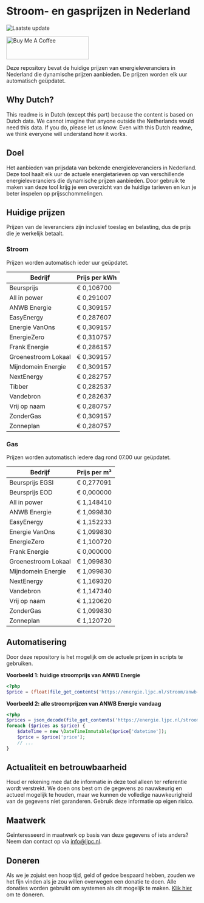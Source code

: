 # Stroom- en gasprijzen in Nederland

![Laatste update](https://img.shields.io/badge/laatste%20update-2024--03--26%2017%3A00%20CET-brightgreen)

<a href="https://www.buymeacoffee.com/Lars-" target="_blank"><img src="https://cdn.buymeacoffee.com/buttons/v2/default-orange.png" alt="Buy Me A Coffee" height="60" style="height: 60px !important;width: 217px !important;" ></a>

Deze repository bevat de huidige prijzen van energieleveranciers in Nederland die dynamische prijzen aanbieden. De prijzen worden elk uur automatisch geüpdatet.

## Why Dutch?

This readme is in Dutch (except this part) because the content is based on Dutch data. We cannot imagine that anyone outside the Netherlands would need this data. If you do, please let us know. Even with this Dutch readme, we think
everyone will understand how it works.

## Doel

Het aanbieden van prijsdata van bekende energieleveranciers in Nederland. Deze tool haalt elk uur de actuele energietarieven op van verschillende energieleveranciers die dynamische prijzen aanbieden. Door gebruik te maken van deze tool
krijg je een overzicht van de huidige tarieven en kun je beter inspelen op prijsschommelingen.

## Huidige prijzen

Prijzen van de leveranciers zijn inclusief toeslag en belasting, dus de prijs die je werkelijk betaalt.

### Stroom

Prijzen worden automatisch ieder uur geüpdatet.

 Bedrijf | Prijs per kWh 
---------|---------------
Beursprijs | € 0,106700
All in power | € 0,291007
ANWB Energie | € 0,309157
EasyEnergy | € 0,287607
Energie VanOns | € 0,309157
EnergieZero | € 0,310757
Frank Energie | € 0,286157
Groenestroom Lokaal | € 0,309157
Mijndomein Energie | € 0,309157
NextEnergy | € 0,282757
Tibber | € 0,282537
Vandebron | € 0,282637
Vrij op naam | € 0,280757
ZonderGas | € 0,309157
Zonneplan | € 0,280757


### Gas

Prijzen worden automatisch iedere dag rond 07.00 uur geüpdatet.

 Bedrijf | Prijs per m³ 
---------|--------------
Beursprijs EGSI | € 0,277091
Beursprijs EOD | € 0,000000
All in power | € 1,148410
ANWB Energie | € 1,099830
EasyEnergy | € 1,152233
Energie VanOns | € 1,099830
EnergieZero | € 1,100720
Frank Energie | € 0,000000
Groenestroom Lokaal | € 1,099830
Mijndomein Energie | € 1,099830
NextEnergy | € 1,169320
Vandebron | € 1,147340
Vrij op naam | € 1,120620
ZonderGas | € 1,099830
Zonneplan | € 1,120720


## Automatisering

Door deze repository is het mogelijk om de actuele prijzen in scripts te gebruiken.

**Voorbeeld 1: huidige stroomprijs van ANWB Energie**

```php
<?php
$price = (float)file_get_contents('https://energie.ljpc.nl/stroom/anwb-energie-nu.txt');

```

**Voorbeeld 2: alle stroomprijzen van ANWB Energie vandaag**

```php
<?php
$prices = json_decode(file_get_contents('https://energie.ljpc.nl/stroom/all-in-power-vandaag.json'),true);
foreach ($prices as $price) {
    $dateTime = new \DateTimeImmutable($price['datetime']);
    $price = $price['price'];
    // ...
}
```

## Actualiteit en betrouwbaarheid

Houd er rekening mee dat de informatie in deze tool alleen ter referentie wordt verstrekt. We doen ons best om de gegevens zo nauwkeurig en actueel mogelijk te houden, maar we kunnen de volledige nauwkeurigheid van de gegevens niet
garanderen. Gebruik deze informatie op eigen risico.

## Maatwerk

Geïnteresseerd in maatwerk op basis van deze gegevens of iets anders? Neem dan contact op
via [info@ljpc.nl](mailto:info@ljpc.nl?subject=Energie%20prijzen).

## Doneren

Als we je zojuist een hoop tijd, geld of gedoe bespaard hebben, zouden we het fijn vinden als je zou willen overwegen een
donatie te doen. Alle donaties worden gebruikt om systemen als dit mogelijk te
maken. [Klik hier](https://www.buymeacoffee.com/Lars-) om te doneren.
